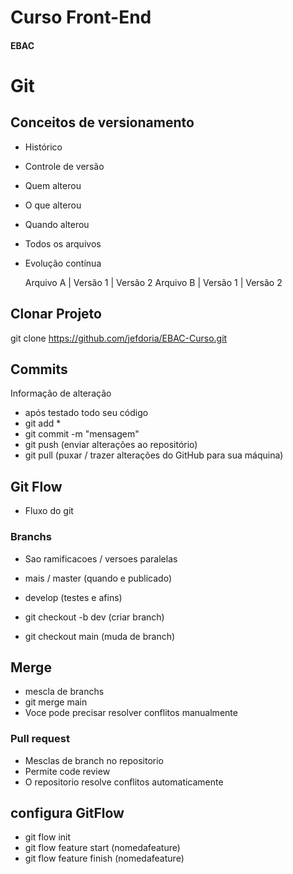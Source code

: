 # Curso Front-End
#### EBAC

# Git
## Conceitos de versionamento
- Histórico
- Controle de versão
- Quem alterou
- O que alterou
- Quando alterou
- Todos os arquivos
- Evolução contínua

    Arquivo A | Versão 1 | Versão 2
    Arquivo B | Versão 1 | Versão 2

## Clonar Projeto
git clone https://github.com/jefdoria/EBAC-Curso.git

## Commits
Informação de alteração
- após testado todo seu código
- git add *
- git commit -m "mensagem"
- git push (enviar alterações ao repositório)
- git pull (puxar / trazer alterações do GitHub para sua máquina)

## Git Flow
- Fluxo do git


### Branchs
- Sao ramificacoes / versoes paralelas

- mais / master (quando e publicado)
- develop (testes e afins)

- git checkout -b dev (criar branch)
- git checkout main (muda de branch)

## Merge
- mescla de branchs
- git merge main
- Voce pode precisar resolver conflitos manualmente

### Pull request
- Mesclas de branch no repositorio
- Permite code review
- O repositorio resolve conflitos automaticamente

## configura GitFlow
- git flow init
- git flow feature start (nomedafeature)
- git flow feature finish (nomedafeature)




        
